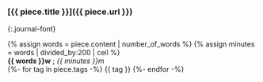 ### [{{ piece.title }}]({{ piece.url }})
{:.journal-font}

<aside>
  {% assign words = piece.content | number_of_words %}
  {% assign minutes = words | divided_by:200 | ceil %}
  <div class="size">
    <strong>{{ words }}w</strong> ;
    <em>{{ minutes }}m</em>
  </div>
  <div class="tags">
    {%- for tag in piece.tags -%}
      <span>{{ tag }}</span>
    {%- endfor -%}
  </div>
</aside>
